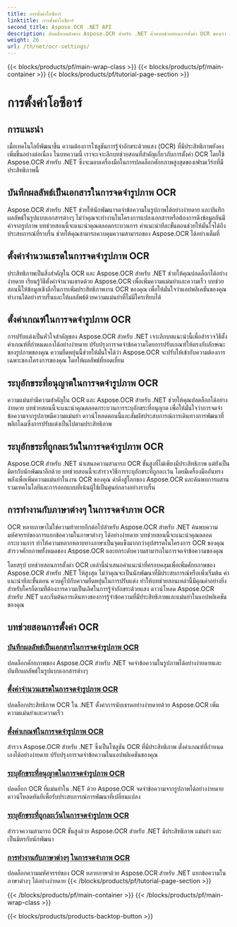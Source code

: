 ```yaml
---
title: การตั้งค่าโอซีอาร์
linktitle: การตั้งค่าโอซีอาร์
second_title: Aspose.OCR .NET API
description: ปลดล็อกพลังของ Aspose.OCR สำหรับ .NET ด้วยบทช่วยสอนการตั้งค่า OCR ของเรา เรียนรู้เพื่อเพิ่มความแม่นยำ ความเร็ว และการปรับแต่งสำหรับการจดจำข้อความในรูปภาพ
weight: 26
url: /th/net/ocr-settings/
---
```


{{< blocks/products/pf/main-wrap-class >}}
{{< blocks/products/pf/main-container >}}
{{< blocks/products/pf/tutorial-page-section >}}

# การตั้งค่าโอซีอาร์


## การแนะนำ

เมื่อเทคโนโลยีพัฒนาขึ้น ความต้องการโซลูชันการรู้จำอักขระด้วยแสง (OCR) ที่มีประสิทธิภาพยังคงเพิ่มขึ้นอย่างต่อเนื่อง ในบทความนี้ เราจะเจาะลึกบทช่วยสอนที่สำคัญเกี่ยวกับการตั้งค่า OCR โดยใช้ Aspose.OCR สำหรับ .NET ซึ่งจะมอบเครื่องมือในการปลดล็อกศักยภาพสูงสุดของเฟรมเวิร์กที่มีประสิทธิภาพนี้

## บันทึกผลลัพธ์เป็นเอกสารในการจดจำรูปภาพ OCR

Aspose.OCR สำหรับ .NET ช่วยให้นักพัฒนาจดจำข้อความในรูปภาพได้อย่างง่ายดาย และบันทึกผลลัพธ์ในรูปแบบเอกสารต่างๆ ไม่ว่าคุณจะทำงานในโครงการแปลงเอกสารหรือต้องการดึงข้อมูลอันมีค่าจากรูปภาพ บทช่วยสอนนี้จะแนะนำคุณตลอดกระบวนการ คำแนะนำทีละขั้นตอนช่วยให้มั่นใจได้ถึงประสบการณ์ที่ราบรื่น ช่วยให้คุณสามารถควบคุมความสามารถของ Aspose.OCR ได้อย่างเต็มที่

## ตั้งค่าจำนวนเธรดในการจดจำรูปภาพ OCR

ประสิทธิภาพเป็นสิ่งสำคัญใน OCR และ Aspose.OCR สำหรับ .NET ช่วยให้คุณปลดล็อกได้อย่างง่ายดาย เรียนรู้วิธีตั้งค่าจำนวนเธรดด้วย Aspose.OCR เพื่อเพิ่มความแม่นยำและความเร็ว บทช่วยสอนนี้ให้ข้อมูลเชิงลึกในการเพิ่มประสิทธิภาพงาน OCR ของคุณ เพื่อให้มั่นใจว่าแอปพลิเคชันของคุณทำงานได้อย่างราบรื่นและให้ผลลัพธ์ด้วยความแม่นยำที่ไม่มีใครเทียบได้

## ตั้งค่าเกณฑ์ในการจดจำรูปภาพ OCR

การปรับแต่งเป็นหัวใจสำคัญของ Aspose.OCR สำหรับ .NET เจาะลึกบทแนะนำนี้เพื่อสำรวจวิธีตั้งค่าเกณฑ์ที่กำหนดเองได้อย่างง่ายดาย ปรับปรุงการจดจำข้อความโดยการปรับเกณฑ์ให้ตรงกับลักษณะของรูปภาพของคุณ ความยืดหยุ่นนี้ช่วยให้มั่นใจได้ว่า Aspose.OCR จะปรับให้เข้ากับความต้องการเฉพาะของโครงการของคุณ โดยให้ผลลัพธ์ที่ยอดเยี่ยม

## ระบุอักขระที่อนุญาตในการจดจำรูปภาพ OCR

ความแม่นยำมีความสำคัญใน OCR และ Aspose.OCR สำหรับ .NET ช่วยให้คุณปลดล็อกได้อย่างง่ายดาย บทช่วยสอนนี้จะแนะนำคุณตลอดกระบวนการระบุอักขระที่อนุญาต เพื่อให้มั่นใจว่าการจดจำข้อความจากรูปภาพมีความแม่นยำ ดาวน์โหลดตอนนี้และสัมผัสประสบการณ์การเดินทางการพัฒนาที่พลิกโฉมซึ่งการปรับแต่งเป็นไปตามประสิทธิภาพ

## ระบุอักขระที่ถูกละเว้นในการจดจำรูปภาพ OCR

Aspose.OCR สำหรับ .NET นำเสนอความสามารถ OCR ขั้นสูงที่ไม่เพียงมีประสิทธิภาพ แต่ยังเป็นมิตรกับนักพัฒนาอีกด้วย บทช่วยสอนนี้จะสำรวจวิธีการระบุอักขระที่ถูกละเว้น โดยมีเครื่องมืออันทรงพลังเพื่อเพิ่มความแม่นยำในงาน OCR ของคุณ ดำดิ่งสู่โลกของ Aspose.OCR และค้นพบการผสานรวมเทคโนโลยีและการออกแบบที่เน้นผู้ใช้เป็นศูนย์กลางอย่างราบรื่น

## การทำงานกับภาษาต่างๆ ในการจดจำภาพ OCR

OCR หลายภาษาไม่ใช่ความท้าทายอีกต่อไปสำหรับ Aspose.OCR สำหรับ .NET ค้นพบความมหัศจรรย์ของการแยกข้อความในภาษาต่างๆ ได้อย่างง่ายดาย บทช่วยสอนนี้จะแนะนำคุณตลอดกระบวนการ ทำให้ความหลากหลายทางภาษาเป็นจุดแข็งมากกว่าอุปสรรคในโครงการ OCR ของคุณ สำรวจศักยภาพทั้งหมดของ Aspose.OCR และยกระดับความสามารถในการจดจำข้อความของคุณ

โดยสรุป บทช่วยสอนการตั้งค่า OCR เหล่านี้นำเสนอคำแนะนำที่ครอบคลุมเพื่อเพิ่มศักยภาพของ Aspose.OCR สำหรับ .NET ให้สูงสุด ไม่ว่าคุณจะเป็นนักพัฒนาที่มีประสบการณ์หรือเพิ่งเริ่มต้น คำแนะนำทีละขั้นตอน ควบคู่ไปกับความยืดหยุ่นในการปรับแต่ง ทำให้บทช่วยสอนเหล่านี้มีคุณค่าอย่างยิ่งสำหรับใครก็ตามที่ต้องการความเป็นเลิศในการรู้จำอักขระด้วยแสง ดาวน์โหลด Aspose.OCR สำหรับ .NET และเริ่มต้นการเดินทางของการรู้จำข้อความที่มีประสิทธิภาพและแม่นยำในแอปพลิเคชันของคุณ
## บทช่วยสอนการตั้งค่า OCR
### [บันทึกผลลัพธ์เป็นเอกสารในการจดจำรูปภาพ OCR](./save-result-as-document/)
ปลดล็อกศักยภาพของ Aspose.OCR สำหรับ .NET จดจำข้อความในรูปภาพได้อย่างง่ายดายและบันทึกผลลัพธ์ในรูปแบบเอกสารต่างๆ
### [ตั้งค่าจำนวนเธรดในการจดจำรูปภาพ OCR](./set-threads-count/)
ปลดล็อกประสิทธิภาพ OCR ใน .NET ตั้งค่าการนับเธรดอย่างง่ายดายด้วย Aspose.OCR เพิ่มความแม่นยำและความเร็ว
### [ตั้งค่าเกณฑ์ในการจดจำรูปภาพ OCR](./set-threshold-value/)
สำรวจ Aspose.OCR สำหรับ .NET ซึ่งเป็นโซลูชัน OCR ที่มีประสิทธิภาพ ตั้งค่าเกณฑ์ที่กำหนดเองได้อย่างง่ายดาย ปรับปรุงการจดจำข้อความในแอปพลิเคชันของคุณ
### [ระบุอักขระที่อนุญาตในการจดจำรูปภาพ OCR](./specify-allowed-characters/)
ปลดล็อก OCR ที่แม่นยำใน .NET ด้วย Aspose.OCR จดจำข้อความจากรูปภาพได้อย่างง่ายดาย ดาวน์โหลดทันทีเพื่อรับประสบการณ์การพัฒนาที่เปลี่ยนแปลง
### [ระบุอักขระที่ถูกละเว้นในการจดจำรูปภาพ OCR](./specify-ignored-characters/)
สำรวจความสามารถ OCR ขั้นสูงด้วย Aspose.OCR สำหรับ .NET มีประสิทธิภาพ แม่นยำ และเป็นมิตรกับนักพัฒนา
### [การทำงานกับภาษาต่างๆ ในการจดจำภาพ OCR](./working-with-different-languages/)
ปลดล็อกความมหัศจรรย์ของ OCR หลายภาษาด้วย Aspose.OCR สำหรับ .NET แยกข้อความในภาษาต่างๆ ได้อย่างง่ายดาย
{{< /blocks/products/pf/tutorial-page-section >}}

{{< /blocks/products/pf/main-container >}}
{{< /blocks/products/pf/main-wrap-class >}}

{{< blocks/products/products-backtop-button >}}
